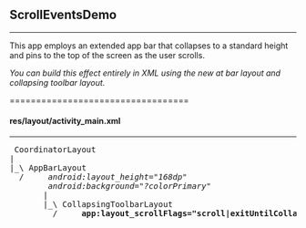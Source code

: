 ## ScrollEventsDemo
----------------------------------
This app employs an extended app bar that collapses to a standard height and pins to the top
of the screen as the user scrolls.

_You can build this effect entirely in XML using the new at bar layout and collapsing toolbar layout._

==================================

#### res/layout/activity_main.xml
----------------------------------
<pre>
 CoordinatorLayout
|
|_\ AppBarLayout
  /     <i>android:layout_height="168dp"
        android:background="?colorPrimary"</i>
       |
       |_\ CollapsingToolbarLayout
         /     <b>app:layout_scrollFlags="scroll|exitUntilCollapsed"</b>
</pre>
